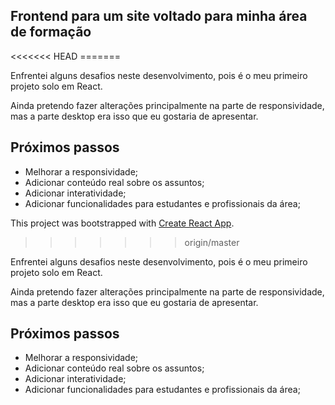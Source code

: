 <h2>Frontend para um site voltado para minha área de formação</h2>
<<<<<<< HEAD
=======

Enfrentei alguns desafios neste desenvolvimento, pois é o meu primeiro projeto solo em React.

Ainda pretendo fazer alterações principalmente na parte de responsividade, mas a parte desktop era isso que eu gostaria de apresentar.

<h2>Próximos passos</h2>

* Melhorar a responsividade;
* Adicionar conteúdo real sobre os assuntos;
* Adicionar interatividade;
* Adicionar funcionalidades para estudantes e profissionais da área;



This project was bootstrapped with [Create React App](https://github.com/facebook/create-react-app).
>>>>>>> origin/master

Enfrentei alguns desafios neste desenvolvimento, pois é o meu primeiro projeto solo em React.

Ainda pretendo fazer alterações principalmente na parte de responsividade, mas a parte desktop era isso que eu gostaria de apresentar.

<h2>Próximos passos</h2>

* Melhorar a responsividade;
* Adicionar conteúdo real sobre os assuntos;
* Adicionar interatividade;
* Adicionar funcionalidades para estudantes e profissionais da área;
